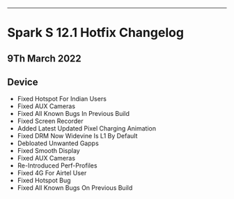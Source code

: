------

# Spark S 12.1 Hotfix Changelog

9Th March 2022
------

## Device
- Fixed Hotspot For Indian Users
- Fixed AUX Cameras
- Fixed All Known Bugs In Previous Build
- Fixed Screen Recorder
- Added Latest Updated Pixel Charging Animation
- Fixed DRM Now Widevine Is L1 By Default
- Debloated Unwanted Gapps
- Fixed Smooth Display 
- Fixed AUX Cameras
- Re-Introduced Perf-Profiles
- Fixed 4G For Airtel User
- Fixed Hotspot Bug
- Fixed All Known Bugs On Previous Build
